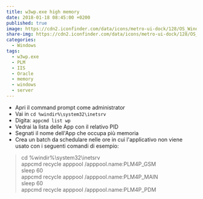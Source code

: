 ```yaml
---
title: w3wp.exe high memory
date: 2018-01-18 08:45:00 +0200
published: true
image: https://cdn2.iconfinder.com/data/icons/metro-ui-dock/128/OS_Windows_8.png
share-img: https://cdn2.iconfinder.com/data/icons/metro-ui-dock/128/OS_Windows_8.png
categories:
  - Windows
tags:
  - w3wp.exe
  - PLM
  - IIS
  - Oracle
  - memory
  - windows
  - server
---
```

  - Apri il command prompt come administrator   
  - Vai in <code>cd %windir%\system32\inetsrv</code>   
  - Digita: <code>appcmd list wp</code>   
  - Vedrai la lista delle App con il relativo PID   
  - Segnati il nome dell'App che occupa più memoria   
  - Crea un batch da schedulare nelle ore in cui l'applicativo non viene usato con i seguenti comandi di esempio:   

> cd %windir%\system32\inetsrv   
> appcmd recycle apppool /apppool.name:PLM4P_GSM   
> sleep 60   
> appcmd recycle apppool /apppool.name:PLM4P_MAIN   
> sleep 60   
> appcmd recycle apppool /apppool.name:PLM4P_PDM   